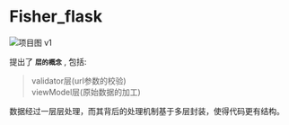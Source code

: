# Fisher_flask
![项目图 v1](https://ws2.sinaimg.cn/large/006tNc79gy1fq1mygno1pj30e00e0gm5.jpg)

提出了 **`层的概念`** , 包括:
> validator层(url参数的校验)<br>
> viewModel层(原始数据的加工)

数据经过一层层处理，而其背后的处理机制基于多层封装，使得代码更有结构。




